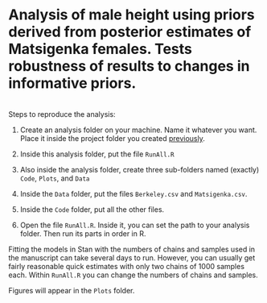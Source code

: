 # Analysis of male height using priors derived from posterior estimates of Matsigenka females. Tests robustness of results to changes in informative priors.

<br/>
Steps to reproduce the analysis:

1) Create an analysis folder on your machine. Name it whatever you want. Place it inside the project folder you created [previously](../README.md). 

2) Inside this analysis folder, put the file ``RunAll.R``

3) Also inside the analysis folder, create three sub-folders named (exactly) ``Code``, ``Plots``, and ``Data``

4) Inside the ``Data`` folder, put the files ``Berkeley.csv`` and ``Matsigenka.csv``.

5) Inside the ``Code`` folder, put all the other files.

6) Open the file ``RunAll.R``. Inside it, you can set the path to your analysis folder. Then run its parts in order in R.

Fitting the models in Stan with the numbers of chains and samples used in the manuscript can take several days to run. However, you can usually get fairly reasonable quick estimates with only two chains of 1000 samples each. Within ``RunAll.R`` you can change the numbers of chains and samples.

Figures will appear in the ``Plots`` folder.
